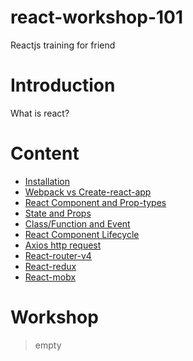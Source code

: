 # react-workshop-101
Reactjs training for friend

# Introduction
  What is react?

# Content
* [Installation](https://github.com/bukton123/react-workshop-101/blob/master/00-installation/installation.md)
* [Webpack vs Create-react-app](https://github.com/bukton123/react-workshop-101/blob/master/01-webpack-vs-create-react-app/webpack-vs-react-create-app.md)
* [React Component and Prop-types](https://github.com/bukton123/react-workshop-101/blob/master/02-react-component-and-prop-types/react-component.md)
* [State and Props](https://github.com/bukton123/react-workshop-101/blob/master/03-state-and-props/state-and-props.md)
* [Class/Function and Event]()
* [React Component Lifecycle]()
* [Axios http request]()
* [React-router-v4]()
* [React-redux]()
* [React-mobx]()

# Workshop
> empty

